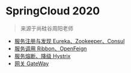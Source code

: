 # SpringCloud 2020

> 来源于尚硅谷周阳老师

- [服务注册与发现 Eureka、Zookeeper、Consul](/doc/registrationCenter.md)
- [服务调用 Ribbon、OpenFeign](/doc/serviceCall.md)
- [服务熔断、降级 Hystrix](/doc/hystrixDocument.md)
- [网关 GateWay](/doc/gatewayDocument.md)